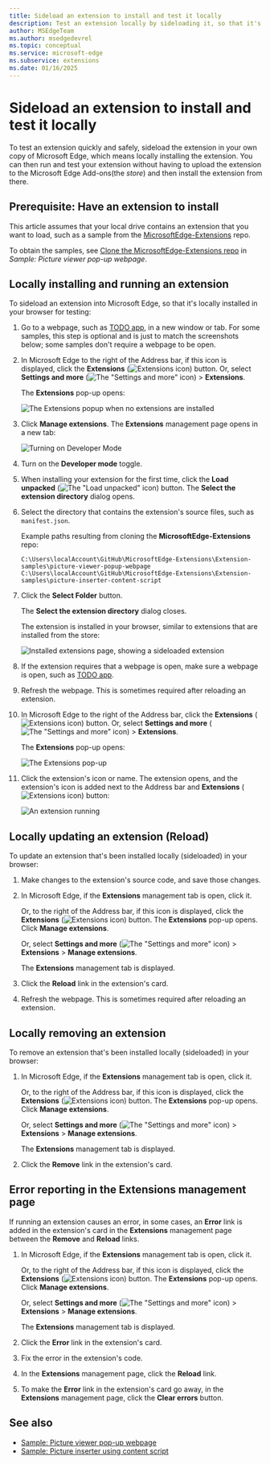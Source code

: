 ```yaml
---
title: Sideload an extension to install and test it locally
description: Test an extension locally by sideloading it, so that it's locally installed in your instance of Microsoft Edge.
author: MSEdgeTeam
ms.author: msedgedevrel
ms.topic: conceptual
ms.service: microsoft-edge
ms.subservice: extensions
ms.date: 01/16/2025
---
```

# Sideload an extension to install and test it locally

To test an extension quickly and safely, sideload the extension in your own copy of Microsoft Edge, which means locally installing the extension.  You can then run and test your extension without having to upload the extension to the Microsoft Edge Add-ons(the _store_) and then install the extension from there.


<!-- ====================================================================== -->
## Prerequisite: Have an extension to install

This article assumes that your local drive contains an extension that you want to load, such as a sample from the [MicrosoftEdge-Extensions](https://github.com/microsoft/MicrosoftEdge-Extensions) repo.

To obtain the samples, see [Clone the MicrosoftEdge-Extensions repo](./picture-viewer-popup-webpage.md#clone-the-microsoftedge-extensions-repo) in _Sample: Picture viewer pop-up webpage_.


<!-- ====================================================================== -->
## Locally installing and running an extension

To sideload an extension into Microsoft Edge, so that it's locally installed in your browser for testing:

1. Go to a webpage, such as [TODO app](https://microsoftedge.github.io/Demos/demo-to-do/), in a new window or tab.  For some samples, this step is optional and is just to match the screenshots below; some samples don't require a webpage to be open.

1. In Microsoft Edge to the right of the Address bar, if this icon is displayed, click the **Extensions** (![Extensions icon](./extension-sideloading-images/extensions-icon.png)) button.  Or, select **Settings and more** (![The "Settings and more" icon](./extension-sideloading-images/settings-and-more-icon.png)) > **Extensions**.

   The **Extensions** pop-up opens:

   ![The Extensions popup when no extensions are installed](./extension-sideloading-images/extensions-popup-no-extensions.png)

1. Click **Manage extensions**.  The **Extensions** management page opens in a new tab:

   ![Turning on Developer Mode](./extension-sideloading-images/developermode-toggle.png)

1. Turn on the **Developer mode** toggle.

1. When installing your extension for the first time, click the **Load unpacked** (![The "Load unpacked" icon](./extension-sideloading-images/load-unpacked-icon.png)) button.  The **Select the extension directory** dialog opens.

1. Select the directory that contains the extension's source files, such as `manifest.json`.

   Example paths resulting from cloning the **MicrosoftEdge-Extensions** repo:

   `C:\Users\localAccount\GitHub\MicrosoftEdge-Extensions\Extension-samples\picture-viewer-popup-webpage`
   `C:\Users\localAccount\GitHub\MicrosoftEdge-Extensions\Extension-samples\picture-inserter-content-script`

1. Click the **Select Folder** button.

   The **Select the extension directory** dialog closes.

   The extension is installed in your browser, similar to extensions that are installed from the store:

   ![Installed extensions page, showing a sideloaded extension](./extension-sideloading-images/installed-extension.png)

1. If the extension requires that a webpage is open, make sure a webpage is open, such as [TODO app](https://microsoftedge.github.io/Demos/demo-to-do/).

1. Refresh the webpage.  This is sometimes required after reloading an extension.

1. In Microsoft Edge to the right of the Address bar, click the **Extensions** (![Extensions icon](./extension-sideloading-images/extensions-icon.png)) button.  Or, select **Settings and more** (![The "Settings and more" icon](./extension-sideloading-images/settings-and-more-icon.png)) > **Extensions**.

   The **Extensions** pop-up opens:

   ![The Extensions pop-up](./extension-sideloading-images/extensions-popup.png)

1. Click the extension's icon or name.  The extension opens, and the extension's icon is added next to the Address bar and **Extensions** (![Extensions icon](./extension-sideloading-images/extensions-icon.png)) button:

   ![An extension running](./extension-sideloading-images/extension-running.png)


<!-- ====================================================================== -->
## Locally updating an extension (Reload)

To update an extension that's been installed locally (sideloaded) in your browser:

1. Make changes to the extension's source code, and save those changes.

1. In Microsoft Edge, if the **Extensions** management tab is open, click it.

   Or, to the right of the Address bar, if this icon is displayed, click the **Extensions** (![Extensions icon](./extension-sideloading-images/extensions-icon.png)) button.  The **Extensions** pop-up opens.  Click **Manage extensions**.

   Or, select **Settings and more** (![The "Settings and more" icon](./extension-sideloading-images/settings-and-more-icon.png)) > **Extensions** > **Manage extensions**.

   The **Extensions** management tab is displayed.

1. Click the **Reload** link in the extension's card.

1. Refresh the webpage.  This is sometimes required after reloading an extension.


<!-- ====================================================================== -->
## Locally removing an extension

To remove an extension that's been installed locally (sideloaded) in your browser:

1. In Microsoft Edge, if the **Extensions** management tab is open, click it.

   Or, to the right of the Address bar, if this icon is displayed, click the **Extensions** (![Extensions icon](./extension-sideloading-images/extensions-icon.png)) button.  The **Extensions** pop-up opens.  Click **Manage extensions**.

   Or, select **Settings and more** (![The "Settings and more" icon](./extension-sideloading-images/settings-and-more-icon.png)) > **Extensions** > **Manage extensions**.

   The **Extensions** management tab is displayed.

1. Click the **Remove** link in the extension's card.


<!-- ====================================================================== -->
## Error reporting in the Extensions management page

If running an extension causes an error, in some cases, an **Error** link is added in the extension's card in the **Extensions** management page between the **Remove** and **Reload** links.

1. In Microsoft Edge, if the **Extensions** management tab is open, click it.

   Or, to the right of the Address bar, if this icon is displayed, click the **Extensions** (![Extensions icon](./extension-sideloading-images/extensions-icon.png)) button.  The **Extensions** pop-up opens.  Click **Manage extensions**.

   Or, select **Settings and more** (![The "Settings and more" icon](./extension-sideloading-images/settings-and-more-icon.png)) > **Extensions** > **Manage extensions**.

   The **Extensions** management tab is displayed.

1. Click the **Error** link in the extension's card.

1. Fix the error in the extension's code.

1. In the **Extensions** management page, click the **Reload** link.

1. To make the **Error** link in the extension's card go away, in the **Extensions** management page, click the **Clear errors** button.


<!-- ====================================================================== -->
## See also
<!-- all links in article -->

* [Sample: Picture viewer pop-up webpage](./picture-viewer-popup-webpage.md)
* [Sample: Picture inserter using content script](./picture-inserter-content-script.md)
